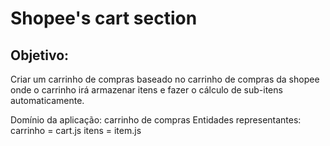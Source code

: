 # Shopee's cart section

## Objetivo:

Criar um carrinho de compras baseado no carrinho de compras da shopee onde o carrinho irá armazenar itens e fazer o cálculo de sub-itens automaticamente.

Domínio da aplicação: carrinho de compras
Entidades representantes:
    carrinho = cart.js
    itens = item.js